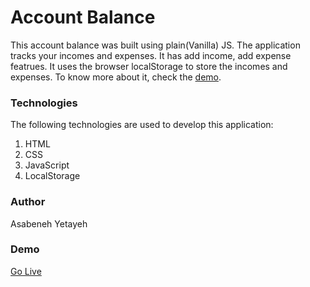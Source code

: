# Account Balance

This account balance was built using plain(Vanilla) JS. The application tracks your incomes and expenses. It has add income,  add expense featrues. It uses the browser localStorage to store the incomes and expenses. To know more about it, check the [demo](https://asabeneh.github.io/account-balance-js/).

### Technologies

The following technologies are used to develop this application:

1. HTML
2. CSS
3. JavaScript
4. LocalStorage

### Author
Asabeneh Yetayeh
### Demo
[Go Live](https://asabeneh.github.io/account-balance-js/)
